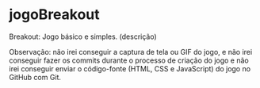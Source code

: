 # jogoBreakout

Breakout: Jogo básico e simples. (descrição)

Observação: não irei conseguir a captura de tela ou GIF do jogo, e não irei conseguir fazer os commits durante o processo de criação do jogo e não irei conseguir enviar o código-fonte (HTML, CSS e JavaScript) do jogo no GitHub com Git.
